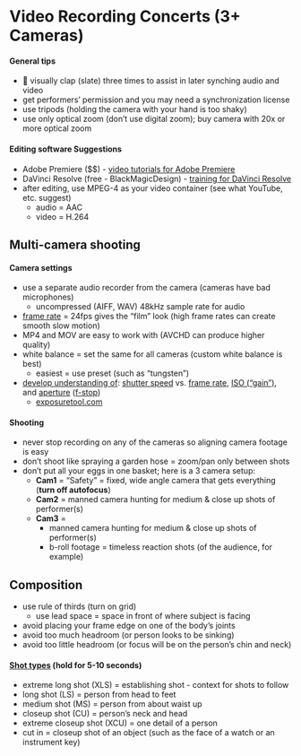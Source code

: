 # Video Recording Concerts \(3+ Cameras\)

#### **General tips**

* 👏 visually clap \(slate\) three times to assist in later synching audio and video
* get performers’ permission and you may need a synchronization license
* use tripods \(holding the camera with your hand is too shaky\)
* use only optical zoom \(don’t use digital zoom\); buy camera with 20x or more optical zoom

#### **Editing software Suggestions**

* Adobe Premiere \($$\) - [video tutorials for Adobe Premiere](https://helpx.adobe.com/in/premiere-pro/tutorials.html)
* DaVinci Resolve \(free - BlackMagicDesign\) - [training for DaVinci Resolve](https://www.blackmagicdesign.com/products/davinciresolve/training)
* after editing, use MPEG-4 as your video container \(see what YouTube, etc. suggest\)
  * audio = AAC
  * video = H.264

## **Multi-camera shooting**

#### **Camera settings**

* use a separate audio recorder from the camera \(cameras have bad microphones\)
  * uncompressed \(AIFF, WAV\) 48kHz sample rate for audio
* [frame rate](https://www.diyphotography.net/learn-choose-best-frame-rate-videos-just-10-minutes/) = 24fps gives the “film” look \(high frame rates can create smooth slow motion\)
* MP4 and MOV are easy to work with \(AVCHD can produce higher quality\)
* white balance = set the same for all cameras \(custom white balance is best\)
  * easiest = use preset \(such as “tungsten”\)
* [develop understanding of](https://www.youtube.com/watch?v=zd9oNggNqjQ): [shutter speed](https://www.youtube.com/watch?v=kGud8vGwp-Y) vs. [frame rate](https://vimeo.com/blog/post/frame-rate-vs-shutter-speed-setting-the-record-str), [ISO \(“gain”\)](https://youtu.be/WEApLA-YNko), and [aperture](https://www.flickr.com/photos/jaredpolin/sets/72157626710263148/) \([f-stop](https://www.flickr.com/photos/vox/5367295420/)\)
  * [exposuretool.com](http://exposuretool.com)

#### **Shooting**

* never stop recording on any of the cameras so aligning camera footage is easy
* don’t shoot like spraying a garden hose = zoom/pan only between shots
* don’t put all your eggs in one basket; here is a 3 camera setup:
  * **Cam1** = “Safety” = fixed, wide angle camera that gets everything \(**turn off autofocus**\)
  * **Cam2** = manned camera hunting for medium & close up shots of performer\(s\)
  * **Cam3** =
    * manned camera hunting for medium & close up shots of performer\(s\)
    * b-roll footage = timeless reaction shots \(of the audience, for example\)

## **Composition**

* use rule of thirds \(turn on grid\)
  * use lead space = space in front of where subject is facing
* avoid placing your frame edge on one of the body’s joints
* avoid too much headroom \(or person looks to be sinking\)
* avoid too little headroom \(or focus will be on the person’s chin and neck\)

#### [**Shot types**](https://www.bhphotovideo.com/explora/video/tips-and-solutions/filmmaking-101-camera-shot-types) \(hold for 5-10 seconds\)

* extreme long shot \(XLS\) = establishing shot - context for shots to follow
* long shot \(LS\) = person from head to feet
* medium shot \(MS\) = person from about waist up
* closeup shot \(CU\) = person’s neck and head
* extreme closeup shot \(XCU\) = one detail of a person
* cut in = closeup shot of an object \(such as the face of a watch or an instrument key\)

